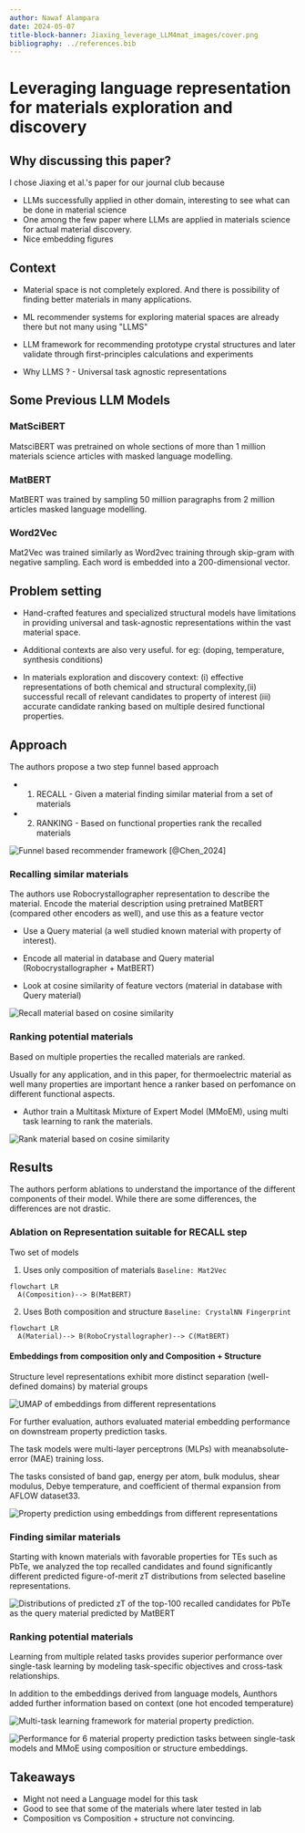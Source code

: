 ```yaml
---
author: Nawaf Alampara
date: 2024-05-07
title-block-banner: Jiaxing_leverage_LLM4mat_images/cover.png
bibliography: ../references.bib
---
```


# Leveraging language representation for materials exploration and discovery

## Why discussing this paper? 

I chose Jiaxing et al.'s paper for our journal club because 

- LLMs successfully applied in other domain, interesting to see what can be done in material science
- One among the few paper where LLMs are applied in materials science for actual material discovery. 
- Nice embedding figures

## Context


- Material space is not completely explored. And there is possibility of finding better materials in many applications.

- ML recommender systems for exploring material spaces are already there but not many using "LLMS"

- LLM framework for recommending prototype crystal structures and later validate through first-principles calculations and experiments

- Why LLMS ? - Universal task agnostic representations


## Some Previous LLM Models

### MatSciBERT
MatsciBERT was pretrained on whole sections of more than 1 million materials science articles with masked language modelling.

### MatBERT
MatBERT was trained by sampling 50 million paragraphs from 2 million articles masked language modelling.

### Word2Vec
Mat2Vec was trained similarly as Word2vec training through skip-gram with negative sampling. Each word is embedded into a 200-dimensional vector.



## Problem setting

-  Hand-crafted features and specialized structural models have limitations in providing universal and task-agnostic representations within the vast material space.

- Additional contexts are also very useful. for eg: (doping, temperature, synthesis conditions)

- In materials exploration and discovery context: 
(i) effective representations of both chemical and structural complexity,(ii) successful recall of relevant candidates to property of interest
(iii) accurate candidate ranking based on multiple desired functional properties.


## Approach

The authors propose a two step funnel based approach

- 1. RECALL - Given a material finding similar material from a set of materials
- 2. RANKING - Based on functional properties rank the recalled materials


![ Funnel based recommender framework [@Chen_2024]](Jiaxing_leverage_LLM4mat_images/recommender.png)



### Recalling similar materials

The authors use Robocrystallographer representation to describe the material. Encode the material description using pretrained MatBERT (compared other encoders as well), and use this as a feature vector

- Use a Query material (a well studied known material with property of interest). 

- Encode all material in database and Query material (Robocrystallographer + MatBERT)

- Look at cosine similarity of feature vectors (material in database with Query material)

![ Recall material based on cosine similarity](Jiaxing_leverage_LLM4mat_images/recall.png)


### Ranking potential materials

Based on multiple properties the recalled materials are ranked.

Usually for any application, and in this paper, for thermoelectric material as well many properties are important hence a ranker based on perfomance on different functional aspects.

- Author train a Multitask Mixture of Expert Model (MMoEM), using multi task learning to rank the materials.

![ Rank material based on cosine similarity](Jiaxing_leverage_LLM4mat_images/rank.png)



## Results


The authors perform ablations to understand the importance of the different components of their model. While there are some differences, the differences are not drastic.

### Ablation on Representation suitable for RECALL step

Two set of models 
1. Uses only composition of materials 
`Baseline: Mat2Vec`
    
```{mermaid}
flowchart LR
  A(Composition)--> B(MatBERT)
```

2. Uses Both composition and structure
`Baseline: CrystalNN Fingerprint`

```{mermaid}
flowchart LR
  A(Material)--> B(RoboCrystallographer)--> C(MatBERT)
```

#### Embeddings from composition only and Composition + Structure 

Structure level representations exhibit more distinct separation (well-defined domains) by material groups


![ UMAP of embeddings from different representations](Jiaxing_leverage_LLM4mat_images/embeddings.png)


For further evaluation, authors  evaluated material embedding performance on downstream property prediction tasks. 

 The task models were multi-layer perceptrons (MLPs) with meanabsolute-error (MAE) training loss. 
 
 The tasks consisted of band gap, energy per atom, bulk modulus, shear modulus, Debye temperature, and coefficient of thermal expansion from AFLOW dataset33.

![ Property prediction using embeddings from different representations](Jiaxing_leverage_LLM4mat_images/property_prediction_1.png)


### Finding similar materials

Starting with known materials with favorable properties for TEs such as PbTe, we analyzed the top recalled candidates and found significantly different predicted figure-of-merit zT distributions from selected baseline representations.

![ Distributions of predicted zT of the top-100 recalled candidates for PbTe as the query material predicted by MatBERT](Jiaxing_leverage_LLM4mat_images/recall_distribution.png)




### Ranking potential materials

Learning from multiple related tasks provides superior performance over single-task learning by modeling task-specific objectives and cross-task relationships.


In addition to the embeddings derived from language models, Aunthors added further information based on context (one hot encoded temperature)



![ Multi-task learning framework for material property prediction.](Jiaxing_leverage_LLM4mat_images/multi_task.png)

![ Performance for 6 material property prediction tasks between single-task models and MMoE using composition or structure embeddings.](Jiaxing_leverage_LLM4mat_images/mmoe.png)


## Takeaways

- Might not need a Language model for this task
- Good to see that some of the materials where later tested in lab
- Composition vs Composition + structure not convincing.


